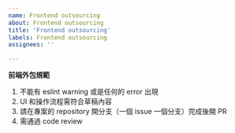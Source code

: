 ```yaml
---
name: Frontend outsourcing
about: Frontend outsourcing
title: 'Frontend outsourcing'
labels: Frontend outsourcing
assignees: ''

---
```


**前端外包規範**

1. 不能有 eslint warning 或是任何的 error 出現
1. UI 和操作流程需符合草稿內容
1. 請在專案的 repository 開分支（一個 issue 一個分支）完成後開 PR
1. 需通過 code review

